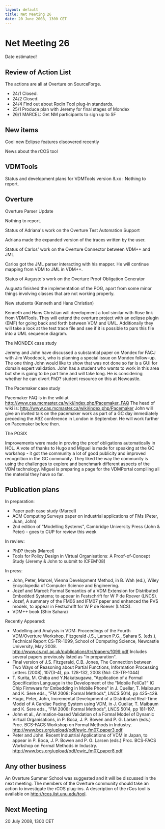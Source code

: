 ```yaml
---
layout: default
title: Net Meeting 26
date: 20 June 2008, 1300 CET
---
```


<script src="http://code.jquery.com/jquery-1.11.1.min.js">
</script>
<script src="/javascripts/edit.js"></script>
<script>setEditButonNm();</script>

# Net Meeting 26

Date estimated!

Review of Action List
---------------------

The actions are all at Overture on SourceForge.

-   24/1 Closed.
-   24/2 Closed.
-   24/4 Find out about Rodin Tool plug-in standards.
-   25/1 Produce plan with Jeremy for final stages of Mondex
-   26/1 MARCEL: Get NM participants to sign up to SF

New items
---------

Cool new Eclipse features discovered recently

News about the rCOS tool

VDMTools
--------

Status and development plans for VDMTools version 8.xx
:   Nothing to report.

Overture
--------

Overture Parser Update

Nothing to report.

Status of Adriana's work on the Overture Test Automation Support

Adriana made the expanded version of the traces written by the user.

Status of Carlos' work on the Overture Connector between VDM++ and JML

Carlos got the JML parser interacting with his mapper. He will continue
mapping from VDM to JML in VDM++.

Status of Augusto's work on the Overture Proof Obligation Generator

Augusto finished the implementation of the POG, apart from some minor
things involving classes that are not working properly.

New students (Kenneth and Hans Christian)

Kenneth and Hans Christian will development a tool similar with Rose
link from VDMTools. They will extend the overture project with an
eclipse plugin (EMF) for going back and forth between VDM and UML.
Additionally they will take a look at the test trace file and see if it
is possible to pars this file into a UML sequence diagram.

The MONDEX case study

Jeremy and John have discussed a substantial paper on Mondex for FACJ
with Jim Woodcock, who is planning a special issue on Mondex follow-up.
The one thing John would like to show that was not done so far is a GUI
for domain expert validation. John has a student who wants to work in
this area but she is going to be part time and will take long. He is
considering whether he can divert PhD? student resource on this at
Newcastle.

The Pacemaker case study

Pacemaker FAQ is in the wiki at
<http://www.cas.mcmaster.ca/wiki/index.php/Pacemaker_FAQ> The head of
wiki is: <http://www.cas.mcmaster.ca/wiki/index.php/Pacemaker> John will
give an invited talk on the pacemaker work as part of a GC day
immediately preceding the ABZ conference in London in September. He will
work further on Pacemaker before then.

The POSIX

Improvements were made in proving the proof obligations automatically in
HOL. A vote of thanks to Hugo and Miguel is made for speaking at the GC
workshop - it got the community a lot of good publicity and improved
recognition in the GC community. They liked the way the community is
using the challenges to explore and benchmark different aspects of the
VDM technology. Miguel is preparing a page for the VDMPortal compiling
all the material they have so far.

Publication plans
-----------------

In preparation:

-   Paper path case study (Marcel)
-   ACM Computing Surveys paper on industrial applications of FMs
    (Peter, Juan, John)
-   2nd edition of "Modelling Systems", Cambridge University Press (John
    & Peter) - goes to CUP for review this week

In review:

-   PhD? thesis (Marcel)
-   Tools for Policy Design in Virtual Organisations: A Proof-of-Concept
    Study (Jeremy & John to submit to ICFEM'08)

In press:

-   John, Peter, Marcel, Vienna Development Method, in B. Wah (ed.),
    Wiley Encyclopedia of Computer Science and Engineering.
-   Jozef and Marcel: Formal Semantics of a VDM Extension for
    Distributed Embedded Systems; to appear in Festschrift for W P de
    Roever (LNCS).
-   Jozef, A summary of the FM06 and IFM07 paper and enhanced the PVS
    models, to appear in Festschrift for W P de Roever (LNCS).
-   VDM++ book (Shin Sahara)

Recently Appeared:

-   Modelling and Analysis in VDM: Proceedings of the Fourth
    VDM/Overture Workshop, Fitzgerald J.S., Larsen P.G., Sahara S.
    (eds.), Technical Report CS-TR-1099, School of Computing Science,
    Newcastle University, May 2008.
    <http://www.cs.ncl.ac.uk/publications/trs/papers/1099.pdf> Includes
    several papers previously listed as "in preparation".
-   Final version of J.S. Fitzgerald, C.B. Jones, The Connection between
    Two Ways of Reasoning about Partial Functions, Information
    Processing Letters (2008), 107(3-4), pp. 128-132, 2008 (Ncl:
    CS-TR-1044)
-   T. Kurita, M. Chiba and Y.Nakatsugawa, "Application of a Formal
    Specification Language in the Development of the "Mobile FeliCa?" IC
    Chip Firmware for Embedding in Mobile Phone" in J. Cuellar, T.
    Maibaum and K. Sere eds., "FM 2008: Formal Methods", LNCS 5014, pp
    425-429.
-   Hugo, Peter, John, Incremental Development of a Distributed
    Real-Time Model of A Cardiac Pacing System using VDM, in J. Cuellar,
    T. Maibaum and K. Sere eds., "FM 2008: Formal Methods", LNCS 5014,
    pp 181-197.
-   John et al., Animation-based Validation of a Formal Model of Dynamic
    Virtual Organisations, in P. Boca, J. P. Bowen and P. G. Larsen
    (eds.) Proc. BCS-FACS Workshop on Formal Methods in Industry.
    <http://www.bcs.org/upload/pdf/ewic_fm07_paper3.pdf>
-   Peter and John. Recent Industrial Applications of VDM in Japan, to
    appear in P. Boca, J. P. Bowen and P. G. Larsen (eds.) Proc.
    BCS-FACS Workshop on Formal Methods in Industry.
    <http://www.bcs.org/upload/pdf/ewic_fm07_paper8.pdf>

Any other business
------------------

An Overture Summer School was suggested and it will be discussed in the
next meeting. The members of the Overture community should take an
action to investigate the rCOS plug-ins. A description of the rCos tool
is available on <http://rcos.iist.unu.edu/tool>.

Next Meeting
------------

20 July 2008, 1300 CET

   <div id="edit_page_div"></div>